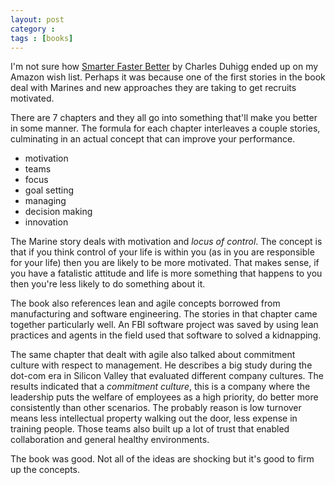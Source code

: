 ```yaml
---
layout: post
category :  
tags : [books]
---
```


I'm not sure how [Smarter Faster Better](https://www.amazon.com/Smarter-Faster-Better-Productive-Business/dp/081299339X) by 
Charles Duhigg ended up on my Amazon wish list.  Perhaps it was because one of the first stories in the book deal
with Marines and new approaches they are taking to get recruits motivated.

There are 7 chapters and they all go into something that'll make you better in some manner.  The formula for each
chapter interleaves a couple stories, culminating in an actual concept that can improve your performance.

- motivation
- teams
- focus
- goal setting
- managing
- decision making
- innovation

The Marine story deals with motivation and _locus of control_.  The concept is that if you think control of your life is within 
you (as in you are responsible for your life) then you are likely to be more motivated.  That makes sense,
if you have a fatalistic attitude and life is more something that happens to you then you're less likely to do
something about it.  

The book also references lean and agile concepts borrowed from manufacturing and software engineering.  The stories
in that chapter came together particularly well.  An FBI software project was saved by using lean practices and
agents in the field used that software to solved a kidnapping.  

The same chapter that dealt with agile also talked about commitment culture with respect to management.  He describes
a big study during the dot-com era in Silicon Valley that evaluated different company cultures.  The results indicated that a 
_commitment culture_, this is a company where the leadership puts the welfare of employees as a high priority, do
better more consistently than other scenarios.  The probably reason is low turnover means less intellectual
property walking out the door, less expense in training people.  Those teams also built up a lot of trust that
enabled collaboration and general healthy environments.

The book was good.  Not all of the ideas are shocking but it's good to firm up the concepts.

